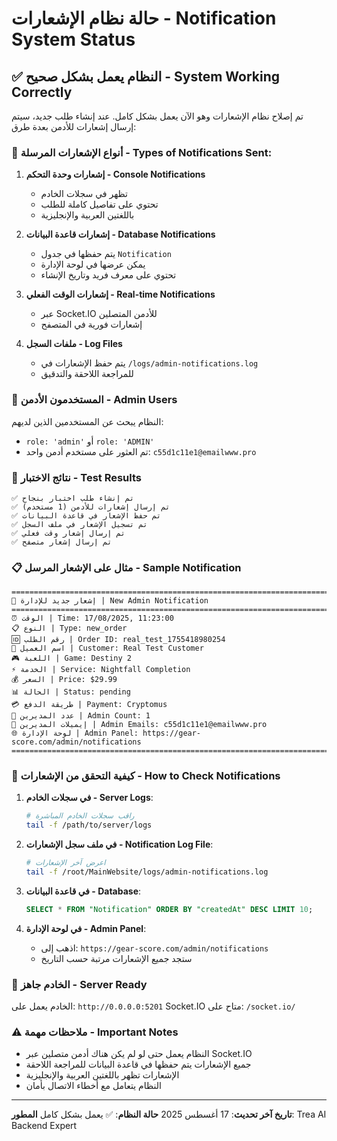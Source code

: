 # حالة نظام الإشعارات - Notification System Status

## ✅ النظام يعمل بشكل صحيح - System Working Correctly

تم إصلاح نظام الإشعارات وهو الآن يعمل بشكل كامل. عند إنشاء طلب جديد، سيتم إرسال إشعارات للأدمن بعدة طرق:

### 🔔 أنواع الإشعارات المرسلة - Types of Notifications Sent:

1. **إشعارات وحدة التحكم - Console Notifications**
   - تظهر في سجلات الخادم
   - تحتوي على تفاصيل كاملة للطلب
   - باللغتين العربية والإنجليزية

2. **إشعارات قاعدة البيانات - Database Notifications**
   - يتم حفظها في جدول `Notification`
   - يمكن عرضها في لوحة الإدارة
   - تحتوي على معرف فريد وتاريخ الإنشاء

3. **إشعارات الوقت الفعلي - Real-time Notifications**
   - عبر Socket.IO للأدمن المتصلين
   - إشعارات فورية في المتصفح

4. **ملفات السجل - Log Files**
   - يتم حفظ الإشعارات في `/logs/admin-notifications.log`
   - للمراجعة اللاحقة والتدقيق

### 👥 المستخدمون الأدمن - Admin Users

النظام يبحث عن المستخدمين الذين لديهم:
- `role: 'admin'` أو `role: 'ADMIN'`
- تم العثور على مستخدم أدمن واحد: `c55d1c11e1@emailwww.pro`

### 🧪 نتائج الاختبار - Test Results

```
✅ تم إنشاء طلب اختبار بنجاح
✅ تم إرسال إشعارات للأدمن (1 مستخدم)
✅ تم حفظ الإشعار في قاعدة البيانات
✅ تم تسجيل الإشعار في ملف السجل
✅ تم إرسال إشعار وقت فعلي
✅ تم إرسال إشعار متصفح
```

### 📋 مثال على الإشعار المرسل - Sample Notification

```
================================================================================
🔔 إشعار جديد للإدارة | New Admin Notification
================================================================================
⏰ الوقت | Time: 17/08/2025, 11:23:00
📋 النوع | Type: new_order
🆔 رقم الطلب | Order ID: real_test_1755418980254
👤 اسم العميل | Customer: Real Test Customer
🎮 اللعبة | Game: Destiny 2
⚡ الخدمة | Service: Nightfall Completion
💰 السعر | Price: $29.99
📊 الحالة | Status: pending
💳 طريقة الدفع | Payment: Cryptomus
👥 عدد المديرين | Admin Count: 1
📧 إيميلات المديرين | Admin Emails: c55d1c11e1@emailwww.pro
🌐 لوحة الإدارة | Admin Panel: https://gear-score.com/admin/notifications
================================================================================
```

### 🔧 كيفية التحقق من الإشعارات - How to Check Notifications

1. **في سجلات الخادم - Server Logs**:
   ```bash
   # راقب سجلات الخادم المباشرة
   tail -f /path/to/server/logs
   ```

2. **في ملف سجل الإشعارات - Notification Log File**:
   ```bash
   # اعرض آخر الإشعارات
   tail -f /root/MainWebsite/logs/admin-notifications.log
   ```

3. **في قاعدة البيانات - Database**:
   ```sql
   SELECT * FROM "Notification" ORDER BY "createdAt" DESC LIMIT 10;
   ```

4. **في لوحة الإدارة - Admin Panel**:
   - اذهب إلى: `https://gear-score.com/admin/notifications`
   - ستجد جميع الإشعارات مرتبة حسب التاريخ

### 🚀 الخادم جاهز - Server Ready

الخادم يعمل على: `http://0.0.0.0:5201`
Socket.IO متاح على: `/socket.io/`

### ⚠️ ملاحظات مهمة - Important Notes

- النظام يعمل حتى لو لم يكن هناك أدمن متصلين عبر Socket.IO
- جميع الإشعارات يتم حفظها في قاعدة البيانات للمراجعة اللاحقة
- الإشعارات تظهر باللغتين العربية والإنجليزية
- النظام يتعامل مع أخطاء الاتصال بأمان

---

**تاريخ آخر تحديث**: 17 أغسطس 2025
**حالة النظام**: ✅ يعمل بشكل كامل
**المطور**: Trea AI Backend Expert